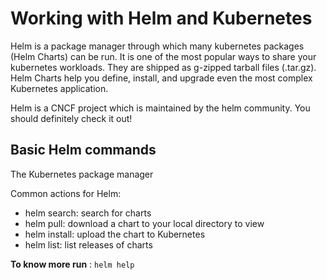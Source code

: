 # Working with Helm and Kubernetes

Helm is a package manager through which many kubernetes packages (Helm Charts) can be run. It is one of the most popular ways to share your kubernetes workloads. They are shipped as g-zipped tarball files (.tar.gz). Helm Charts help you define, install, and upgrade even the most complex Kubernetes application.

Helm is a CNCF project which is maintained by the helm community. You should definitely check it out!

## Basic Helm commands

The Kubernetes package manager

Common actions for Helm:

- helm search: search for charts
- helm pull: download a chart to your local directory to view
- helm install: upload the chart to Kubernetes
- helm list: list releases of charts

**To know more run** : `helm help`